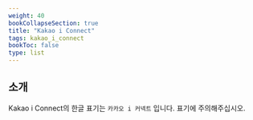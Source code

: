 ```yaml
---
weight: 40
bookCollapseSection: true
title: "Kakao i Connect"
tags: kakao_i_connect
bookToc: false
type: list
---
```


## 소개

Kakao i Connect의 한글 표기는 `카카오 i 커넥트` 입니다. 표기에 주의해주십시오. 
